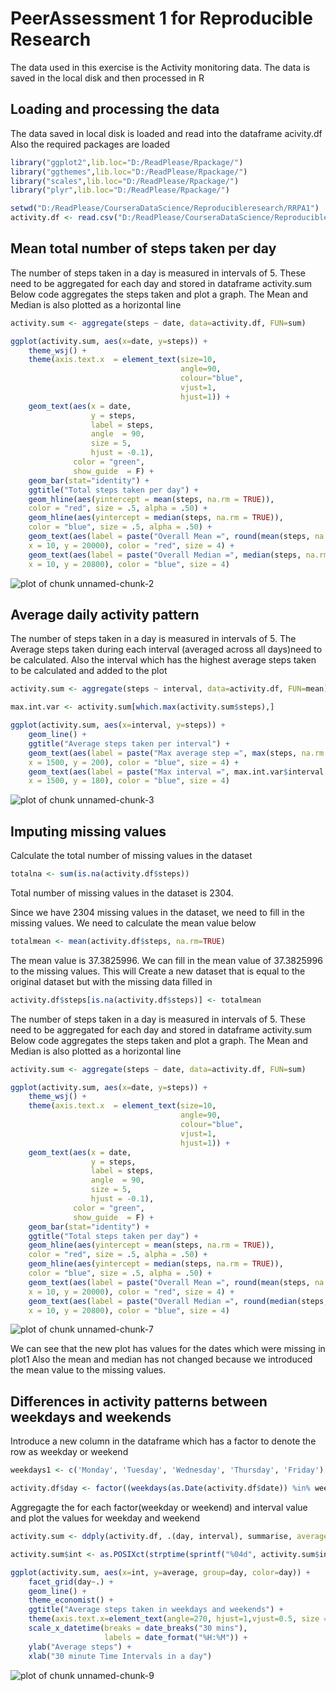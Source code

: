 # PeerAssessment 1 for Reproducible Research

The data used in this exercise is the Activity monitoring data. The data is saved in the local disk and then processed in R

## Loading and processing the data

The data saved in local disk is loaded and read into the dataframe acivity.df
Also the required packages are loaded

```r
library("ggplot2",lib.loc="D:/ReadPlease/Rpackage/")
library("ggthemes",lib.loc="D:/ReadPlease/Rpackage/")
library("scales",lib.loc="D:/ReadPlease/Rpackage/")
library("plyr",lib.loc="D:/ReadPlease/Rpackage/")

setwd("D:/ReadPlease/CourseraDataScience/Reproducibleresearch/RRPA1")
activity.df <- read.csv("D:/ReadPlease/CourseraDataScience/Reproducibleresearch/activity.csv")
```

## Mean total number of steps taken per day

The number of steps taken in a day is measured in intervals of 5. These need to be aggregated for each day and stored in dataframe activity.sum
Below code aggregates the steps taken and plot a graph. The Mean and Median is also plotted as a horizontal line 

```r
activity.sum <- aggregate(steps ~ date, data=activity.df, FUN=sum)

ggplot(activity.sum, aes(x=date, y=steps)) +
    theme_wsj() +
    theme(axis.text.x  = element_text(size=10,
                                      angle=90,
                                      colour="blue",
                                      vjust=1,
                                      hjust=1)) +
    geom_text(aes(x = date, 
                  y = steps, 
                  label = steps, 
                  angle  = 90, 
                  size = 5, 
                  hjust = -0.1), 
              color = "green", 
              show_guide  = F) +
    geom_bar(stat="identity") +
    ggtitle("Total steps taken per day") +
    geom_hline(aes(yintercept = mean(steps, na.rm = TRUE)),
    color = "red", size = .5, alpha = .50) +
    geom_hline(aes(yintercept = median(steps, na.rm = TRUE)),
    color = "blue", size = .5, alpha = .50) +
    geom_text(aes(label = paste("Overall Mean =", round(mean(steps, na.rm = TRUE),0) ),
    x = 10, y = 20000), color = "red", size = 4) +
    geom_text(aes(label = paste("Overall Median =", median(steps, na.rm = TRUE) ),
    x = 10, y = 20800), color = "blue", size = 4) 
```

![plot of chunk unnamed-chunk-2](figure/unnamed-chunk-2-1.png) 

##  Average daily activity pattern

The number of steps taken in a day is measured in intervals of 5. The Average steps taken during each interval (averaged across all days)need to be calculated. Also the interval which has the highest average steps taken to be calculated and added to the plot


```r
activity.sum <- aggregate(steps ~ interval, data=activity.df, FUN=mean)

max.int.var <- activity.sum[which.max(activity.sum$steps),]

ggplot(activity.sum, aes(x=interval, y=steps)) +
    geom_line() +
    ggtitle("Average steps taken per interval") +
    geom_text(aes(label = paste("Max average step =", max(steps, na.rm = TRUE) ),
    x = 1500, y = 200), color = "blue", size = 4) +
    geom_text(aes(label = paste("Max interval =", max.int.var$interval ),
    x = 1500, y = 180), color = "blue", size = 4) 
```

![plot of chunk unnamed-chunk-3](figure/unnamed-chunk-3-1.png) 

## Imputing missing values

Calculate the total number of missing values in the dataset 

```r
totalna <- sum(is.na(activity.df$steps))
```

Total number of missing values in the dataset is 2304.

Since we have 2304 missing values in the dataset, we need to fill in the missing values. We need to calculate the mean value below


```r
totalmean <- mean(activity.df$steps, na.rm=TRUE)
```

The mean value is 37.3825996. We can fill in the mean value of 37.3825996 to the missing values. This will Create a new dataset that is equal to the original dataset but with the missing data filled in

```r
activity.df$steps[is.na(activity.df$steps)] <- totalmean
```

The number of steps taken in a day is measured in intervals of 5. These need to be aggregated for each day and stored in dataframe activity.sum
Below code aggregates the steps taken and plot a graph. The Mean and Median is also plotted as a horizontal line

```r
activity.sum <- aggregate(steps ~ date, data=activity.df, FUN=sum)

ggplot(activity.sum, aes(x=date, y=steps)) +
    theme_wsj() +
    theme(axis.text.x  = element_text(size=10,
                                      angle=90,
                                      colour="blue",
                                      vjust=1,
                                      hjust=1)) +
    geom_text(aes(x = date, 
                  y = steps, 
                  label = steps, 
                  angle  = 90, 
                  size = 5, 
                  hjust = -0.1), 
              color = "green", 
              show_guide  = F) +
    geom_bar(stat="identity") +
    ggtitle("Total steps taken per day") +
    geom_hline(aes(yintercept = mean(steps, na.rm = TRUE)),
    color = "red", size = .5, alpha = .50) +
    geom_hline(aes(yintercept = median(steps, na.rm = TRUE)),
    color = "blue", size = .5, alpha = .50) +
    geom_text(aes(label = paste("Overall Mean =", round(mean(steps, na.rm = TRUE),0) ),
    x = 10, y = 20000), color = "red", size = 4) +
    geom_text(aes(label = paste("Overall Median =", round(median(steps, na.rm = TRUE),0) ),
    x = 10, y = 20800), color = "blue", size = 4) 
```

![plot of chunk unnamed-chunk-7](figure/unnamed-chunk-7-1.png) 

We can see that the new plot has values for the dates which were missing in plot1
Also the mean and median has not changed because we introduced the mean value to the missing values. 

## Differences in activity patterns between weekdays and weekends 

Introduce a new column in the dataframe which has a factor to denote the row as weekday or weekend

```r
weekdays1 <- c('Monday', 'Tuesday', 'Wednesday', 'Thursday', 'Friday')

activity.df$day <- factor((weekdays(as.Date(activity.df$date)) %in% weekdays1), levels=c(FALSE, TRUE), labels=c('weekend', 'weekday'))
```

Aggregagte the for each factor(weekday or weekend) and interval value and plot the values for weekday and weekend

```r
activity.sum <- ddply(activity.df, .(day, interval), summarise, average = mean(steps,na.rm=TRUE))

activity.sum$int <- as.POSIXct(strptime(sprintf("%04d", activity.sum$interval), "%H%M")) 

ggplot(activity.sum, aes(x=int, y=average, group=day, color=day)) +
    facet_grid(day~.) +
    geom_line() +
    theme_economist() +
    ggtitle("Average steps taken in weekdays and weekends") +
    theme(axis.text.x=element_text(angle=270, hjust=1,vjust=0.5, size = 10)) +
    scale_x_datetime(breaks = date_breaks("30 mins"),
                     labels = date_format("%H:%M")) + 
    ylab("Average steps") + 
    xlab("30 minute Time Intervals in a day")
```

![plot of chunk unnamed-chunk-9](figure/unnamed-chunk-9-1.png) 
